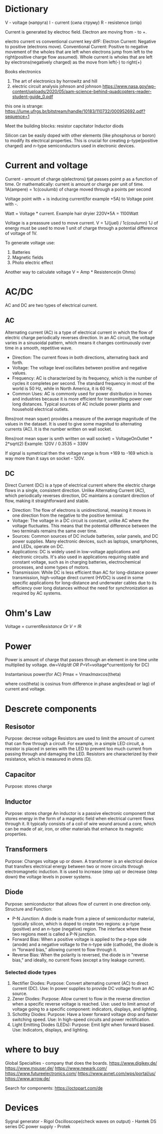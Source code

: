 # Dictionary

V - voltage (напруга)
I - current (сила струму)
R - resistence (опір)

Current is generated by electroc field.
Electron are moving from - to +.

electro current vs conventional current
key difF:
Electron Current: Negative to positive (electrons move).
Conventional Current: Positive to negative movement of the wholes that are left when electrons jump from left to the right(positive charge flow assumed).
Whole current is wholes that are left by electrons(negatively charged) as the move from left(-) to right(+)

Books electronics

1. The art of electronics by horrowitz and hill
2. electric circuit analysis johnson and johnson
   https://www.nasa.gov/wp-content/uploads/2020/05/aam-science-behind-quadcopters-reader-student-guide_0.pdf

this one is strange:
https://lume.ufrgs.br/bitstream/handle/10183/110732/000952692.pdf?sequence=1

Meet the building blocks:
resistor
capcitator
Inductor
diods

Silicon can be easily doped with other elements (like phosphorus or boron) to modify its electrical properties. This is crucial for creating p-type(positive charged) and n-type semiconductors used in electronic devices.

# Current and voltage

Current - amount of charge q(electrons) tjat passes poimt p as a function of time. Or mathematically: current is amount or charge per unit of time.
1A(ampere) = 1c(coulumb) of charge moved through a points per second

Voltage point with + is inducing current(for example +5A) to Voltage point with -.

Watt = Voltage * current.
Example hair dryier
220V*5A = 1100Watt

Voltage is a preassure used to move current.
V = 1J(juel) / 1c(coulumn)
1J of energy must be used to move 1 unit of charge through a potential difference of voltage of 1V.

To generate voltage use:

1. Batteries
2. Magnetic fields
3. Photo electric effect

Another way to calculate voltage
V = Amp \* Resistence(in Ohms)

# AC/DC

AC and DC are two types of electrical current.

## AC

Alternating current (AC) is a type of electrical current in which the flow of electric charge periodically reverses direction. In an AC circuit, the voltage varies in a sinusoidal pattern, which means it changes continuously over time in a smooth, repetitive wave.

- Direction: The current flows in both directions, alternating back and forth.
- Voltage: The voltage level oscillates between positive and negative values.
- Frequency: AC is characterized by its frequency, which is the number of cycles it completes per second. The standard frequency in most of the world is 50 Hz, while in North America, it is 60 Hz.
- Common Uses: AC is commonly used for power distribution in homes and industries because it is more efficient for transmitting power over long distances. Typical sources of AC include power plants and household electrical outlets.

Rms(root mean squer) provides a measure of the average magnitude of the values in the dataset. It is used to give some magnitud to alternating currents (AC). It is the number written on wall socket.

Rms(root mean squer is smth written on wall socket) = VoltageOnOutlet * 2*sqrt(2)
Example: 120V / 0.3535 = 339V

If signal is symetrical then the voltage range is from +169 to -169 which is way more than it says on socket - 120V.

## DC

Direct Current (DC) is a type of electrical current where the electric charge flows in a single, consistent direction. Unlike Alternating Current (AC), which periodically reverses direction, DC maintains a constant direction of flow, making it straightforward and stable.

- Direction: The flow of electrons is unidirectional, meaning it moves in one direction from the negative to the positive terminal.
- Voltage: The voltage in a DC circuit is constant, unlike AC where the voltage fluctuates. This means that the potential difference between the two terminals remains the same over time.
- Sources: Common sources of DC include batteries, solar panels, and DC power supplies. Many electronic devices, such as laptops, smartphones, and LEDs, operate on DC.
- Applications: DC is widely used in low-voltage applications and electronic circuits. It's also used in applications requiring stable and constant voltage, such as in charging batteries, electrochemical processes, and some types of motors.
- Transmission: While DC is less efficient than AC for long-distance power transmission, high-voltage direct current (HVDC) is used in some specific applications for long-distance and underwater cables due to its efficiency over long distances without the need for synchronization as required by AC systems.

# Ohm's Law

Voltage = current*Resistance
Or
V = I*R

# Power

Power is amount of charge that passes through an element in one time unite multiplied by voltage.
dw=V*dq/dt
OR
P=V*I=voltage\*current(only for DC)

Instantanious power(for AC)
Pmax = Vmax*Imax*cos(theta)

where cos(theta) is cosinus from difference in phase angles(lead or lag) of current and voltage.

# Descrete components

## Resisotor

Purpose: decrese voltage
Resistors are used to limit the amount of current that can flow through a circuit. For example, in a simple LED circuit, a resistor is placed in series with the LED to prevent too much current from passing through and damaging the LED. Resistors are characterized by their resistance, which is measured in ohms (Ω).

## Capacitor

Purpose: stores charge

## Inductor

Purpose: stores charge
An inductor is a passive electronic component that stores energy in the form of a magnetic field when electrical current flows through it. It typically consists of a coil of wire wound around a core, which can be made of air, iron, or other materials that enhance its magnetic properties.

## Transformers

Purpose: Changes voltage up or down.
A transformer is an electrical device that transfers electrical energy between two or more circuits through electromagnetic induction. It is used to increase (step up) or decrease (step down) the voltage levels in power systems.

## Diode

Purpose: semiconductor that allows flow of current in one direction only.
Structure and Function:

- P-N Junction: A diode is made from a piece of semiconductor material, typically silicon, which is doped to create two regions: a p-type (positive) and an n-type (negative) region. The interface where these two regions meet is called a P-N junction.
- Forward Bias: When a positive voltage is applied to the p-type side (anode) and a negative voltage to the n-type side (cathode), the diode is in "forward bias," allowing current to flow through it.
- Reverse Bias: When the polarity is reversed, the diode is in "reverse bias," and ideally, no current flows (except a tiny leakage current).

### Selected diode types

1. Rectifier Diodes:
   Purpose: Convert alternating current (AC) to direct current (DC).
   Use: In power supplies to provide DC voltage from an AC source.
2. Zener Diodes:
   Purpose: Allow current to flow in the reverse direction when a specific reverse voltage is reached.
   Use: used to limit amout of voltage going to a specific component: indicators, displays, and lighting.
3. Schottky Diodes:
   Purpose: Have a lower forward voltage drop and faster switching speed.
   Use: In high-speed circuits and power rectification.
4. Light Emitting Diodes (LEDs):
   Purpose: Emit light when forward biased.
   Use: Indicators, displays, and lighting.

# where to buy

Global Specialties - company that does the boards.
https://www.digikey.de/
https://www.mouser.de/
https://www.newark.com/
https://www.futureelectronics.com/
https://www.avnet.com/wps/portal/us/
https://www.arrow.de/

Search for components:
https://octopart.com/de

# Devices

Sygnal generator - Rigol
Oscilloscope(check waves on output) - Hantek DS series
DC power supply - Protek
